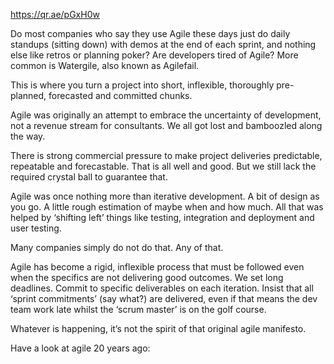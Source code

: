https://qr.ae/pGxH0w

Do most companies who say they use Agile these days just do daily standups (sitting down) with demos at the end of each sprint, and nothing else like retros or planning poker? Are developers tired of Agile?
More common is Watergile, also known as Agilefail.

This is where you turn a project into short, inflexible, thoroughly pre-planned, forecasted and committed chunks.

Agile was originally an attempt to embrace the uncertainty of development, not a revenue stream for consultants. We all got lost and bamboozled along the way.

There is strong commercial pressure to make project deliveries predictable, repeatable and forecastable. That is all well and good. But we still lack the required crystal ball to guarantee that.

Agile was once nothing more than iterative development. A bit of design as you go. A little rough estimation of maybe when and how much. All that was helped by ‘shifting left’ things like testing, integration and deployment and user testing.

Many companies simply do not do that. Any of that.

Agile has become a rigid, inflexible process that must be followed even when the specifics are not delivering good outcomes. We set long deadlines. Commit to specific deliverables on each iteration. Insist that all ‘sprint commitments’ (say what?) are delivered, even if that means the dev team work late whilst the ‘scrum master’ is on the golf course.

Whatever is happening, it’s not the spirit of that original agile manifesto.

Have a look at agile 20 years ago:
